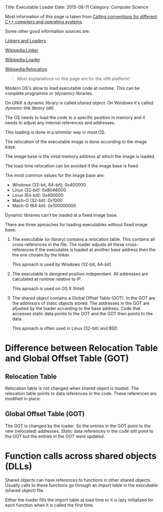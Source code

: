 Title: Executable Loader
Date: 2015-08-11
Category: Computer Science

Most information of this page is taken from
[Calling conventions for different C++ compilers and operating systems](http://www.agner.org/optimize/#manuals).

Some other good information sources are:

[Linkers and Loaders](http://www.iecc.com/linker/)

[Wikipedia:Linker](https://en.wikipedia.org/wiki/Linker_%28computing%29)

[Wikipedia:Loader](https://en.wikipedia.org/wiki/Loader_%28computing%29)

[Wikipedia:Relocation](https://en.wikipedia.org/wiki/Relocation_%28computing%29)

> Most explanations on this page are for the x86 platform!

Modern OS's allow to load executable code at runtime. This can be
complete programms or (dynamic) libraries.

On UNIX a dynamic library is called *shared object*. On Windows it's
called *dynamic link library (dll)*.

The OS needs to load the code to a specific position in memory and 
it needs to adjust any internal references and addresses.

This loading is done in a simmilar way in most OS.

The relocation of the executable image is done according to the
image base. 

The image base is the virtal memory address at which the image is
loaded.

The load-time relocation can be avoided if the image base is fixed.

The most common values for the image base are:

- Windows (32-bit, 64-bit): 0x400000
- Linux (32-bit): 0x8048000
- Linux (64-bit): 0x400000
- Mach-O (32-bit): 0x1000
- Mach-O (64-bit): 0x100000000

Dynamic libraries can't be loaded at a fixed image base.

There are three aproaches for loading executables without fixed image base:

1. The executable (or library) contains a relocation table. This contains
   all cross-references in the file. The loader adjusts all these 
   cross-references if the executable is loaded at another base address
   then the the one chosen by the linker.
   
   This aproach is used by Windows (32-bit, 64-bit)

2. The executable is designed position independant. All addresses are
   calculated at runtime relative to *IP*.
   
   This aproach is used on OS X (Intel)
   
3. The shared object contains a Global Offset Table (GOT). In the GOT
   are the addressrs of static objects stored. The addresses in the GOT
   are afjusted by the loader according to the base address.
   Code that accesses static data points to the GOT and the GOT 
   then points to the data.
   
   This aproach is often used in Linux (32-bit) and BSD
   
   
# Difference between Relocation Table and Global Offset Table (GOT)

## Relocation Table

Relocation table is not changed when shared object is loaded.
The relocation table points to data references in the code.
These references are modified in place.

## Global Offset Table (GOT)

The GOT is changed by the loader. So the entries in the GOT point
to the new (relocated) addresses. Static data references in the
code still point to the GOT but the entries in the GOT were updated.


# Function calls across shared objects (DLLs)

Shared objects can have references to functions in other shared objects.
Usually calls to these functions go through an import table in the
executable (shared object) file.

Either the loader fills the import table at load time or it is lazy
initialized for each function when it is called the first time.
